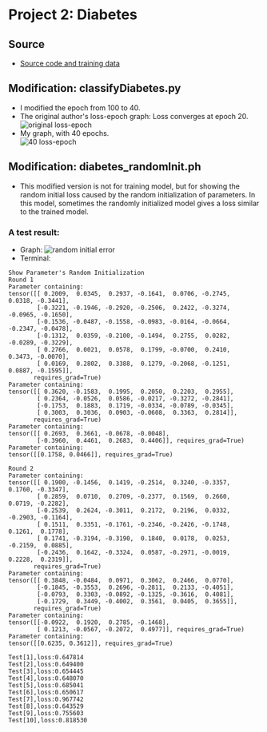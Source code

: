 # Project 2: Diabetes
## Source
- [Source code and training data](https://blog.csdn.net/ccaoshangfei/article/details/126074300)
## Modification: classifyDiabetes.py
- I modified the epoch from 100 to 40.
- The original author's loss-epoch graph: Loss converges at epoch 20.
  ![original loss-epoch](https://github.com/user-attachments/assets/335c23e1-6c6f-4d0e-a2e6-a551928ca0d9)
- My graph, with 40 epochs.  
  ![40 loss-epoch](https://github.com/user-attachments/assets/2c8a0e51-0340-4882-9654-c9437ab74313)
## Modification: diabetes_randomInit.ph
- This modified version is not for training model, but for showing the random initial loss caused by the random initialization of parameters. In this model, sometimes the randomly initialized model gives a loss similar to the trained model.
### A test result:
- Graph: ![random initial error](https://github.com/user-attachments/assets/a8bbd1ce-a88d-4596-8dde-7f9a6535629c)
- Terminal:
```
Show Parameter's Random Initialization
Round 1
Parameter containing:
tensor([[ 0.2009,  0.0345,  0.2937, -0.1641,  0.0706, -0.2745,  0.0318, -0.3441],
        [-0.3221, -0.1946, -0.2920, -0.2506,  0.2422, -0.3274, -0.0965, -0.1650],
        [-0.1536, -0.0487, -0.1558, -0.0983, -0.0164, -0.0664, -0.2347, -0.0478],
        [-0.1312,  0.0359, -0.2100, -0.1494,  0.2755,  0.0282, -0.0289, -0.3229],
        [ 0.2766,  0.0021,  0.0578,  0.1799, -0.0700,  0.2410,  0.3473, -0.0070],
        [ 0.0169,  0.2802,  0.3388,  0.1279, -0.2068, -0.1251,  0.0887, -0.1595]],
       requires_grad=True)
Parameter containing:
tensor([[ 0.3620, -0.1583,  0.1995,  0.2050,  0.2203,  0.2955],
        [ 0.2364, -0.0526,  0.0586, -0.0217, -0.3272, -0.2841],
        [-0.1753,  0.1883,  0.1719, -0.0334, -0.0789, -0.0345],
        [ 0.3003,  0.3036,  0.0903, -0.0608,  0.3363,  0.2814]],
       requires_grad=True)
Parameter containing:
tensor([[ 0.2693,  0.3661, -0.0678, -0.0048],
        [-0.3960,  0.4461,  0.2683,  0.4406]], requires_grad=True)
Parameter containing:
tensor([[0.1758, 0.0466]], requires_grad=True)

Round 2
Parameter containing:
tensor([[ 0.1900, -0.1456,  0.1419, -0.2514,  0.3240, -0.3357,  0.1760, -0.3347],
        [ 0.2859,  0.0710,  0.2709, -0.2377,  0.1569,  0.2660,  0.0719, -0.2282],
        [-0.2539,  0.2624, -0.3011,  0.2172,  0.2196,  0.0332, -0.2903, -0.1164],
        [ 0.1511,  0.3351, -0.1761, -0.2346, -0.2426, -0.1748,  0.1261,  0.1778],
        [ 0.1741, -0.3194, -0.3190,  0.1840,  0.0178,  0.0253, -0.2159,  0.0885],
        [-0.2436,  0.1642, -0.3324,  0.0587, -0.2971, -0.0019,  0.2228,  0.2319]],
       requires_grad=True)
Parameter containing:
tensor([[ 0.3848, -0.0484,  0.0971,  0.3062,  0.2466,  0.0770],
        [-0.1845, -0.3553,  0.2696, -0.2811,  0.2133, -0.4051],
        [-0.0793,  0.3303, -0.0892, -0.1325, -0.3616,  0.4081],
        [-0.1729,  0.3449, -0.4002,  0.3561,  0.0405,  0.3655]],
       requires_grad=True)
Parameter containing:
tensor([[-0.0922,  0.1920,  0.2785, -0.1468],
        [ 0.1213, -0.0567, -0.2072,  0.4977]], requires_grad=True)
Parameter containing:
tensor([[0.6235, 0.3612]], requires_grad=True)

Test[1],loss:0.647814
Test[2],loss:0.649400
Test[3],loss:0.654445
Test[4],loss:0.648070
Test[5],loss:0.685041
Test[6],loss:0.650617
Test[7],loss:0.967742
Test[8],loss:0.643529
Test[9],loss:0.755603
Test[10],loss:0.818530
```
